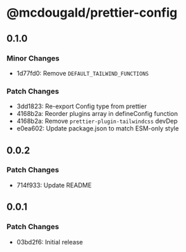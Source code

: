 # @mcdougald/prettier-config

## 0.1.0

### Minor Changes

- 1d77fd0: Remove `DEFAULT_TAILWIND_FUNCTIONS`

### Patch Changes

- 3dd1823: Re-export Config type from prettier
- 4168b2a: Reorder plugins array in defineConfig function
- 4168b2a: Remove `prettier-plugin-tailwindcss` devDep
- e0ea602: Update package.json to match ESM-only style

## 0.0.2

### Patch Changes

- 714f933: Update README

## 0.0.1

### Patch Changes

- 03bd2f6: Initial release
